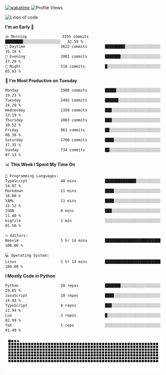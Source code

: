 [![wakatime](https://wakatime.com/badge/user/b920b284-3cde-4cd4-b72e-f7f22d050b16.svg)](https://wakatime.com/@b920b284-3cde-4cd4-b72e-f7f22d050b16)
![Profile Views](http://img.shields.io/badge/Profile%20Views-4586-blue)
<!--START_SECTION:waka-->
![Lines of code](https://img.shields.io/badge/From%20Hello%20World%20I%27ve%20Written-9.1%20million%20lines%20of%20code-blue)

**I'm an Early 🐤** 

```text
🌞 Morning                3355 commits        ████████░░░░░░░░░░░░░░░░░   32.59 % 
🌆 Daytime                3622 commits        █████████░░░░░░░░░░░░░░░░   35.18 % 
🌃 Evening                2801 commits        ███████░░░░░░░░░░░░░░░░░░   27.20 % 
🌙 Night                  518 commits         █░░░░░░░░░░░░░░░░░░░░░░░░   05.03 % 
```
📅 **I'm Most Productive on Tuesday** 

```text
Monday                   1980 commits        █████░░░░░░░░░░░░░░░░░░░░   19.23 % 
Tuesday                  2492 commits        ██████░░░░░░░░░░░░░░░░░░░   24.20 % 
Wednesday                1358 commits        ███░░░░░░░░░░░░░░░░░░░░░░   13.19 % 
Thursday                 1083 commits        ███░░░░░░░░░░░░░░░░░░░░░░   10.52 % 
Friday                   863 commits         ██░░░░░░░░░░░░░░░░░░░░░░░   08.38 % 
Saturday                 1786 commits        ████░░░░░░░░░░░░░░░░░░░░░   17.35 % 
Sunday                   734 commits         ██░░░░░░░░░░░░░░░░░░░░░░░   07.13 % 
```


📊 **This Week I Spent My Time On** 

```text
💬 Programming Languages: 
TypeScript               40 mins             ██████████████░░░░░░░░░░░   54.07 % 
Markdown                 11 mins             ████░░░░░░░░░░░░░░░░░░░░░   16.00 % 
YAML                     11 mins             ████░░░░░░░░░░░░░░░░░░░░░   15.12 % 
JSON                     8 mins              ███░░░░░░░░░░░░░░░░░░░░░░   11.40 % 
bigfile                  1 min               ░░░░░░░░░░░░░░░░░░░░░░░░░   01.50 % 

🔥 Editors: 
Neovim                   1 hr 14 mins        █████████████████████████   100.00 % 

💻 Operating System: 
Linux                    1 hr 14 mins        █████████████████████████   100.00 % 
```

**I Mostly Code in Python** 

```text
Python                   20 repos            ███████░░░░░░░░░░░░░░░░░░   29.85 % 
JavaScript               10 repos            ████░░░░░░░░░░░░░░░░░░░░░   14.93 % 
TypeScript               8 repos             ███░░░░░░░░░░░░░░░░░░░░░░   11.94 % 
Lua                      2 repos             █░░░░░░░░░░░░░░░░░░░░░░░░   02.99 % 
TeX                      1 repo              ░░░░░░░░░░░░░░░░░░░░░░░░░   01.49 % 
```




<!--END_SECTION:waka-->
![Snake animation](https://raw.githubusercontent.com/timmypidashev/timmypidashev/main/commits.svg)
